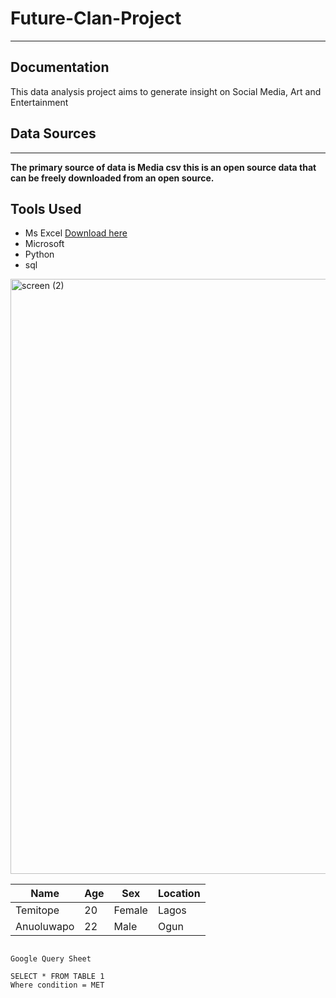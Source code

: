 # Future-Clan-Project
---
## Documentation 

This data analysis project aims to generate insight on Social Media, Art and Entertainment 

## Data Sources
---
**The primary source of data is Media csv this is an open source data that can be freely downloaded from an open source.**

## Tools Used

- Ms Excel [Download here](https://www.kaggle.com/datasets/robikscube/mr-beast-youtube-video-statistics)
- Microsoft 
- Python
- sql

<img width="952" alt="screen (2)" src="https://github.com/Bolexy19/Future-Clan-Project/assets/171019299/77e133e8-4b9c-40b2-af95-84e50c242461">

|Name | Age | Sex| Location|
|--------| --------| --------| -------|
|Temitope| 20| Female| Lagos|
|Anuoluwapo| 22| Male| Ogun|


~~~

Google Query Sheet

SELECT * FROM TABLE 1
Where condition = MET
~~~
